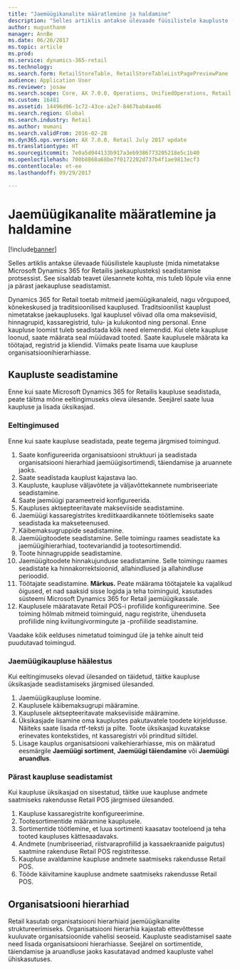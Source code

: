 ```yaml
---
title: "Jaemüügikanalite määratlemine ja haldamine"
description: "Selles artiklis antakse ülevaade füüsilistele kaupluste (mida nimetatakse Microsoft Dynamics 365 for Retailis jaekauplusteks) seadistamise protsessist. See sisaldab teavet ülesannete kohta, mis tuleb lõpule viia enne ja pärast jaekaupluse seadistamist."
author: mugunthanm
manager: AnnBe
ms.date: 06/20/2017
ms.topic: article
ms.prod: 
ms.service: dynamics-365-retail
ms.technology: 
ms.search.form: RetailStoreTable, RetailStoreTableListPagePreviewPane
audience: Application User
ms.reviewer: josaw
ms.search.scope: Core, AX 7.0.0, Operations, UnifiedOperations, Retail
ms.custom: 16481
ms.assetid: 14496d96-1c72-43ce-a2e7-8467bab4ae46
ms.search.region: Global
ms.search.industry: Retail
ms.author: mumani
ms.search.validFrom: 2016-02-28
ms.dyn365.ops.version: AX 7.0.0, Retail July 2017 update
ms.translationtype: HT
ms.sourcegitcommit: 7e0a5d044133b917a3eb9386773205218e5c1b40
ms.openlocfilehash: 700b8868a68be7f0172202d737b4f1ae9813ecf3
ms.contentlocale: et-ee
ms.lasthandoff: 09/29/2017

---
```


# <a name="define-and-maintain-retail-channels"></a>Jaemüügikanalite määratlemine ja haldamine

[!include[banner](includes/banner.md)]


Selles artiklis antakse ülevaade füüsilistele kaupluste (mida nimetatakse Microsoft Dynamics 365 for Retailis jaekauplusteks) seadistamise protsessist. See sisaldab teavet ülesannete kohta, mis tuleb lõpule viia enne ja pärast jaekaupluse seadistamist.

Dynamics 365 for Retail toetab mitmeid jaemüügikanaleid, nagu võrgupoed, kõnekeskused ja traditsioonilised kauplused. Traditsioonilist kauplust nimetatakse jaekaupluseks. Igal kauplusel võivad olla oma makseviisid, hinnagrupid, kassaregistrid, tulu- ja kulukontod ning personal. Enne kaupluse loomist tuleb seadistada kõik need elemendid. Kui olete kaupluse loonud, saate määrata seal müüdavad tooted. Saate kauplusele määrata ka töötajad, registrid ja kliendid. Viimaks peate lisama uue kaupluse organisatsioonihierarhiasse.

## <a name="setting-up-retail-stores"></a>Kaupluste seadistamine
Enne kui saate Microsoft Dynamics 365 for Retailis kaupluse seadistada, peate täitma mõne eeltingimuseks oleva ülesande. Seejärel saate luua kaupluse ja lisada üksikasjad.

### <a name="prerequisites"></a>Eeltingimused 

Enne kui saate kaupluse seadistada, peate tegema järgmised toimingud.

1.  Saate konfigureerida organisatsiooni struktuuri ja seadistada organisatsiooni hierarhiad jaemüügisortimendi, täiendamise ja aruannete jaoks.
2.  Saate seadistada kauplust kajastava lao.
3.  Kaupluste, kaupluse väljavõtete ja väljavõttekannete numbriseeriate seadistamine.
4.  Saate jaemüügi parameetreid konfigureerida.
5.  Kaupluses aktsepteeritavate makseviiside seadistamine.
6.  Jaemüügi kassaregistrites krediitkaardikannete töötlemiseks saate seadistada ka makseteenused.
7.  Käibemaksugruppide seadistamine.
8.  Jaemüügitoodete seadistamine. Selle toimingu raames seadistate ka jaemüügihierarhiad, tootevariandid ja tootesortimendid.
9.  Toote hinnagruppide seadistamine.
10. Jaemüügitoodete hinnakujunduse seadistamine. Selle toimingu raames seadistate ka hinnakorrektsioonid, allahindlused ja allahindluse perioodid.
11. Töötajate seadistamine. **Märkus.** Peate määrama töötajatele ka vajalikud õigused, et nad saaksid sisse logida ja teha toiminguid, kasutades süsteemi Microsoft Dynamics 365 for Retail jaemüügikassale.
12. Kauplusele määratavate Retail POS-i profiilide konfigureerimine. See toiming hõlmab mitmeid toiminguid, nagu registrite, ühenduseta profiilide ning kviitungivormingute ja -profiilide seadistamine.

Vaadake kõik eelduses nimetatud toimingud üle ja tehke ainult teid puudutavad toimingud.

### <a name="set-up-a-retail-store"></a>Jaemüügikaupluse häälestus

Kui eeltingimuseks olevad ülesanded on täidetud, täitke kaupluse üksikasjade seadistamiseks järgmised ülesanded.

1.  Jaemüügikaupluse loomine.
2.  Kauplusele käibemaksugrupi määramine.
3.  Kauplusele aktsepteeritavate makseviiside määramine.
4.  Üksikasjade lisamine oma kauplustes pakutavatele toodete kirjeldusse. Näiteks saate lisada rtf-teksti ja pilte. Toote üksikasjad kuvatakse erinevates kontekstides, nt kassaregistri või prinditud siltidel.
5.  Lisage kauplus organisatsiooni vaikehierarhiasse, mis on määratud eesmärgile **Jaemüügi sortiment**, **Jaemüügi täiendamine** või **Jaemüügi aruandlus**.

### <a name="after-you-set-up-a-retail-store"></a>Pärast kaupluse seadistamist

Kui kaupluse üksikasjad on sisestatud, täitke uue kaupluse andmete saatmiseks rakendusse Retail POS järgmised ülesanded.

1.  Kaupluse kassaregistrite konfigureerimine.
2.  Tootesortimentide määramine kauplusele.
3.  Sortimentide töötlemine, et luua sortimenti kaasatav tooteloend ja teha tooted kaupluses kättesaadavaks.
4.  Andmete (numbriseeriad, riistvaraprofiilid ja kassaekraanide paigutus) saatmine rakenduse Retail POS registritesse.
5.  Kaupluse avaldamine kaupluse andmete saatmiseks rakendusse Retail POS.
6.  Tööde käivitamine kaupluse andmete saatmiseks rakendusse Retail POS.

## <a name="organization-hierarchies"></a>Organisatsiooni hierarhiad
Retail kasutab organisatsiooni hierarhiaid jaemüügikanalite struktureerimiseks. Organisatsiooni hierarhia kajastab ettevõttesse kuuluvate organisatsioonide vahelisi seoseid. Kaupluste seadistamisel saate need lisada organisatsiooni hierarhiasse. Seejärel on sortimentide, täiendamise ja aruandluse jaoks kasutatavad andmed kaupluste vahel ühiskasutuses.




